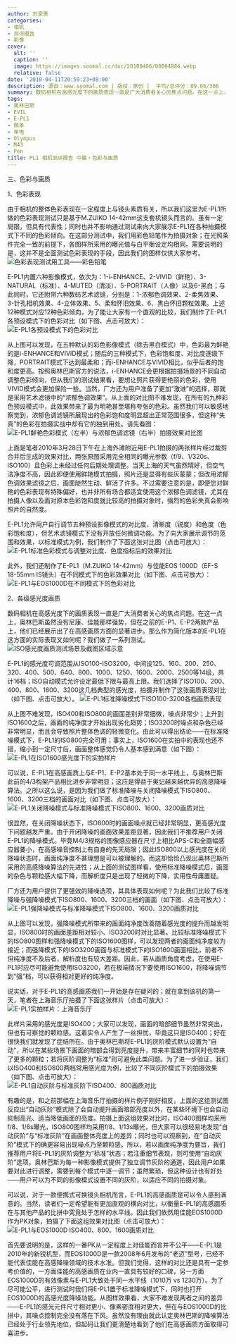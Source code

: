 ```yaml
---
author: 刘恩惠
categories:
- 相机
- 测评报告
- 影像
cover:
  alt: ''
  caption: ''
  image: https://images.soomal.cc/doc/20100406/00004884.webp
  relative: false
date: '2010-04-11T20:59:23+08:00'
description: 源自：www.soomal.com | 版权：原创 |  平均/总评分：09.06/308
summary: 数码相机在高感光度下的画质表现一直是广大消费者关心的焦点问题。在这一点上，奥林巴斯虽然没有尼康、佳能那样强势，但在之前的E-P1、E-P2两款产品上，他们已经展示出了在高感画质方面的显著进步。那么作为简化版本的E-PL1在这方面的实际表现又如何呢？我们做了一系列测试。E-PL1的感光度可调范围从ISO100-ISO3200……
tags:
- 奥林巴斯
- EVIL
- E-PL1
- 微单
- 单电
- Olympus
- M43
- Pen
title: PL1 相机测评报告 中篇・色彩与画质
---
```


三、色彩与画质



1、色彩表现

由于相机的整体色彩表现在一定程度上与镜头素质有关，所以我们这里为E-PL1所做的色彩表现测试只是基于M.ZUIKO 14-42mm这支套机镜头而言的。虽有一定局限，但具有代表性；同时也并不影响通过测试来向大家展示E-PL1在各种拍摄模式下不同的色彩倾向。在这部分测试中，我们用彩色铅笔作为拍摄对象；在光照条件完全一致的前提下，各图样所采用的曝光值与白平衡设定均相同。需要说明的是，这并不是全面测试色彩表现的手段，因此我们的图样仅供大家参考。
![色彩表现测试用工具――彩色铅笔](https://images.soomal.cc/doc/20100405/00004878.webp)





E-PL1内置六种影像模式，依次为：1-i-ENHANCE、2-VIVID（鲜艳）、3-NATURAL（标准）、4-MUTED（清淡）、5-PORTRAIT（人像）以及6-黑白；与此同时，它还附带六种数码艺术滤镜，分别是：1-浓郁色调效果、2-柔焦效果、3-针孔相机效果、4-立体效果、5、柔和怀旧效果、6、黑白怀旧颗粒效果。上述12种模式对应12种色彩倾向，为了能让大家有一个直观的比较，我们制作了E-PL1各预设模式下的色彩对比（如下图、点击可放大）：
![E-PL1各预设模式下的色彩对比](https://images.soomal.cc/doc/20100405/00004866.webp)





从上图可以发现，在五种默认的彩色影像模式（除去黑白模式）中，色彩最为鲜艳的是i-ENHANCE和VIVID模式；随后的三种模式下，色彩饱和度、对比度逐级下降，PORTRAIT模式下达到最柔和；而i-ENHANCE与VIVID相比，似乎后者的饱和度更高。按照奥林巴斯官方的说法，i-ENHANCE会更根据拍摄场景的不同自动调整色彩倾向，但从我们的测试结果看，要想让照片获得更艳丽的色彩，使用VIVID模式会更加保险一些。当然，厂方还为用户准备了更加“激进”的选择，那就是采用艺术滤镜中的“浓郁色调效果”。从上面的对比图不难发现，在所有的九种彩色预设模式中，此效果带来了最为明艳甚至堪称夸张的色彩。虽然我们可以敏感地察觉到，浓郁色调滤镜所展现出的色彩饱和度明显超出正常范围很多，但这种“失真”的色彩在拍摄实战中却有它的独到用处。请先看图：
![E-PL1鲜艳色彩模式（左半）与浓郁色调滤镜（右半）拍摄效果对比图](https://images.soomal.cc/doc/20100409/00004906.webp)





上面是笔者2010年3月28日下午在上海外滩附近用E-PL1拍摄的两张样片经过裁剪合并后生成的效果对比，两张原图采用完全相同的曝光参数（f/9、1/320s、ISO100）且色彩上未经过任何后期处理调整。当天上海的天气虽然晴好，但空气洁净度不高，因此即便使用鲜艳模式拍摄，照片还是显得有些灰蒙蒙；但改用浓郁色调效果滤镜之后，画面陡然生动、鲜活了许多。不过需要注意的是，即便您对鲜艳的色彩表现有特殊偏好，也并非所有场合都适宜使用这个浓郁色调滤镜，尤其在拍摄人像以及面对原本色彩饱和度就比较高的拍摄对象时，强烈的色彩失真会影响照片的自然度。

E-PL1允许用户自行调节五种预设影像模式的对比度、清晰度（锐度）和色度（色彩饱和度），但艺术滤镜模式下没有开放任何微调功能。为了向大家展示调节的范围和效果，以标准模式为例，我们制作了下面这张对比图（点击可放大）：
![E-PL1标准色彩模式与调整对比度、色度指标后的效果对比](https://images.soomal.cc/doc/20100406/00004883.webp)





此外，我们还制作了E-PL1（M.ZUIKO 14-42mm）与佳能EOS 1000D（EF-S 18-55mm IS镜头）在不同模式下的色彩效果对比（如下图、点击可放大）：
![E-PL1与EOS1000D在不同模式下的色彩对比](https://images.soomal.cc/doc/20100406/00004884.webp)





2、各级感光度画质

数码相机在高感光度下的画质表现一直是广大消费者关心的焦点问题。在这一点上，奥林巴斯虽然没有尼康、佳能那样强势，但在之前的E-P1、E-P2两款产品上，他们已经展示出了在高感画质方面的显著进步。那么作为简化版本的E-PL1在这方面的实际表现又如何呢？我们做了一系列测试。
![ISO感光度画质测试场景及截图区域示意](https://images.soomal.cc/doc/20100405/00004876.webp)





E-PL1的感光度可调范围从ISO100-ISO3200，中间设125、160、200、250、320、400、500、640、800、1000、1250、1600、2000、2500等14级，共计16档；ISO自动模式允许设定最低下限与最高上限。我们选择了ISO100、200、400、800、1600、3200这几档典型的感光度，拍摄并制作了这张画质表现对比（如下图、点击可放大）。
![E-PL1标准降噪模式下ISO100-3200各档画质表现](https://images.soomal.cc/doc/20100405/00004857.webp)





从上图不难发现，ISO400和ISO800的画面差别非常细微，噪点非常少；上升到ISO1600之后，画面的纯净度才开始出现劣化趋势；ISO3200时噪点和杂色已经非常明显，而且会导致照片整体色调的轻微变化。由此可以得出结论――在标准降噪模式下，E-PL1的ISO800完全可用；事实上，ISO1600在实拍中的表现也还不错，缩小到一定尺寸后，画面整体感觉仍令人基本感到满意（如下图）：
![E-PL1在ISO1600感光度下的实拍样片](https://images.soomal.cc/doc/20100409/00004907.webp)





可以说，E-PL1在高感画质上与E-P1、E-P2基本处于同一水平线上，与奥林巴斯此前的4/3构架产品相比进步非常明显；这应是得益于奥记越来越优异的高感降噪算法。之所以这么说，是因为我们做了标准降噪与关闭降噪模式下ISO800、1600、3200三档的画面对比（如下图、点击可放大）：
![E-PL1关闭降噪模式与标准降噪模式下ISO800、1600、3200画质对比](https://images.soomal.cc/doc/20100405/00004860.webp)





很显然，在关闭降噪状态下，ISO800时的画面噪点就已经非常明显，更高感光度下问题越发严重。由于开闭降噪的画面效果差距显著，因此我们不推荐用户关闭E-PL1的降噪模式。毕竟M4/3规格的图像感应器在尺寸上相比APS-C和全画幅感应器要小，在高感噪音控制上有自身的先天局限；因此ISO800以上感光度在关闭降噪状态时，画面纯净度不甚理想是可以被理解的。而这却恰恰凸现出奥林巴斯所采用的高感降噪算法的先进性；从上面的测试图样看，使用标准降噪模式后，画面的杂色与颗粒感大幅下降，而解析度只是出现了轻微的下降，实用性毋庸置疑。

厂方还为用户提供了更强效的降噪选项，其具体表现如何呢？为此我们比较了标准降噪与强降噪模式下ISO800、1600、3200三档的画面（如下图、点击可放大）：
![E-PL1强降噪模式与标准降噪模式下ISO800、1600、3200画质对比](https://images.soomal.cc/doc/20100405/00004861.webp)





从上图可以发现，强降噪模式所带来的画面纯净度改善随着感光度的提升而越发明显，ISO800时的画面差距相对较小、ISO3200时对比显著。比较标准降噪模式下的ISO800图样和强降噪模式下的ISO1600图样，可以发现两者的画面纯净度较为接近；而强降模式下的ISO3200画面与标准模式下的ISO1600画面相比，前者不但纯净度不及后者，解析度也有较大差距。因此，若从画质角度考虑，在使用E-PL1时应尽可能避免使用ISO3200，若在极端情况下要使用ISO1600，将降噪调节到“强”档，可以获得相对更好的纯净度。

说实话，对于E-PL1的高感画质我们一开始是存在疑问的；就在拿到该机的第一天，笔者在上海音乐厅拍摄了下面这张样片（点击可放大）：
![E-PL1实拍样片：上海音乐厅](https://images.soomal.cc/doc/20100411/00004910.webp)





此样片采用的感光度是ISO400；大家可以发现，画面的暗部细节虽然非常突出，但也有可察觉的颗粒感。这着实令人产生了一丝担忧，毕竟这只是ISO400；好在很快我们就发现了症结所在。由于奥林巴斯将E-PL1的灰阶模式默认设置为“自动”，所以在某些场景下画面的暗部会得到亮度提升，带来丰富细节的同时也带来了更多的颗粒；若将灰阶调整为“标准”则可避免此类问题。为了进一步验证，我们以ISO400和ISO800两档常用感光度为例，比较了不同灰阶模式下的拍摄效果（如下图、点击可放大）：
![E-PL1自动灰阶与标准灰阶下ISO400、800画质对比](https://images.soomal.cc/doc/20100405/00004862.webp)





有趣的是，和之前那幅在上海音乐厅拍摄的样片例子刚好相反，上面的这组测试图反应出“自动灰阶”模式除了会自动提升画面暗部亮度以外，在某些环境下也会自动抑制高光、适当降低画面的亮度。拍摄上面这组效果对比时，ISO400图样均采用f/8、1/6s曝光，ISO800图样均采用f/8、1/13s曝光，但大家可以很轻易地发现“自动灰阶”与“标准灰阶”在画面整体亮度上的差异；同时也可以观察到，在“自动灰阶”模式下的确更容易出现噪点乃至颗粒感。所以，若以画面纯净度为要旨，我们推荐用户将E-PL1的灰阶调整为“标准”状态；若注重细节表现，则可使用“自动灰阶”选项。奥林巴斯为每一种影像模式提供了独立调节灰阶的通道，因此用户如果要对此进行调整，需要到每个模式中逐一调节；虽然繁琐，但这种设计也有好处――用户可以为不同的影像模式设置不同的灰阶，以适应不同的拍摄对象。

可以说，对于一款便携式可换镜头相机而言，E-PL1的高感画质是可以令人感到满意的。当然，读者们一定希望能有更加直观的横向对比，以衡量E-PL1的高感画质在与其他产品的比拼中究竟处于怎样的水平线。因此我们依然用佳能EOS1000D作为PK对象，拍摄了下面这组效果对比图（点击可放大）：
![E-PL1与EOS1000D ISO400、800、1600画质对比](https://images.soomal.cc/doc/20100405/00004863.webp)





首先要说明的是，这样的一番PK从一定程度上对佳能而言并不公平――E-PL1是2010年的新锐机型，而EOS1000D是一款2008年6月发布的“老迈”型号，已经不能代表佳能在高感降噪领域的技术水准。但我们觉得，这样的对比还是具有一定参考价值的，一方面佳能的高感画质在业内一直具有较好的口碑，另一方面EOS1000D的有效像素与E-PL1大致处于同一水平线（1010万 vs 1230万）。为了尽可能公平，进行测试时我们将E-PL1置于标准降噪模式下，同时也打开EOS1000D的高感光度降噪功能。从图样效果看，大家不难发现两者之间的差异――E-PL1的感光元件尺寸相对更小、像素密度相对更大，但在与EOS1000D的比拼中，其噪点控制完全没有落在下风。虽然没有理由就此认定奥林巴斯的降噪算法已经处于行业领先地位，但起码让我们更清楚地看到了他们在高感画质方面取得可喜进步。